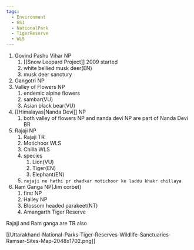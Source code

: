 ```yaml
---
tags:
  - Environment
  - GS1
  - NationalPark
  - TigerReserve
  - WLS
---
```

1. Govind Pashu Vihar NP
	1. [[Snow Leopard Project]] 2009 started
	2. white bellied musk deer(EN)
	3. musk deer sanctury
2. Gangotri NP
3. Valley of Flowers NP
	1. endemic alpine flowers
	2. sambar(VU)
	3. Asian black bear(VU)
4. [[Himalayas|Nanda Devi]] NP
	1. both valley of flowers NP and nanda devi NP are part of Nanda Devi BR
5. Rajaji NP 
	1. Rajaji TR
	2. Motichoor WLS
	3. Chilla WLS
	4. species
		1. Lion(VU)
		2. Tiger(EN)
		3. Elephant(EN)
	5. `rajaji ne hathi pr chadkar motichoor ke laddu khakr chillaya`
6. Ram Ganga NP(Jim corbet)
	1. first NP
	2. Hailey NP
	3. Blossom headed parakeet(NT)
	4. Amangarth Tiger Reserve

Rajaji and Ram ganga are TR also

[[Uttarakhand-National-Parks-Tiger-Reserves-Wildlife-Sanctuaries-Ramsar-Sites-Map-2048x1702.png]]